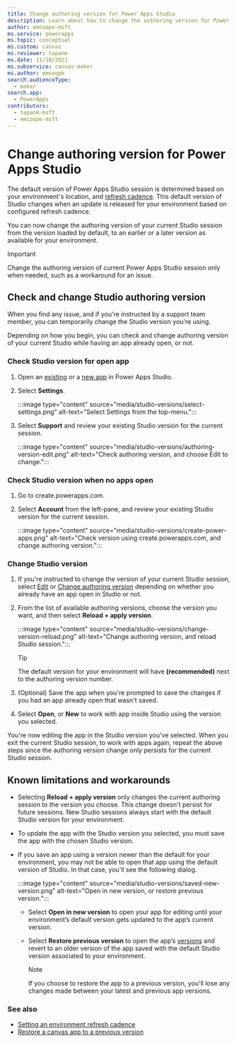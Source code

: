 ```yaml
---
title: Change authoring version for Power Apps Studio
description: Learn about how to change the authoring version for Power Apps Studio.
author: emcoope-msft
ms.service: powerapps
ms.topic: conceptual
ms.custom: canvas
ms.reviewer: tapanm
ms.date: 11/10/2021
ms.subservice: canvas-maker
ms.author: emcoope
search.audienceType: 
  - maker
search.app: 
  - PowerApps
contributors:
  - tapanm-msft
  - emcoope-msft
---
```


# Change authoring version for Power Apps Studio

The default version of Power Apps Studio session is determined based on your environment's location, and [refresh cadence](/power-platform/admin/create-environment#setting-an-environment-refresh-cadence). This default version of Studio changes when an update is released for your environment based on configured refresh cadence.

You can now change the authoring version of your current Studio session from the version loaded by default, to an earlier or a later version as available for your environment.

> [!IMPORTANT]
> Change the authoring version of current Power Apps Studio session only when needed, such as a workaround for an issue.

## Check and change Studio authoring version

When you find any issue, and if you're instructed by a support team member, you can temporarily change the Studio version you're using.

Depending on how you begin, you can check and change authoring version of your current Studio while having an app already open, or not.

### Check Studio version for open app

1. Open an [existing](edit-app.md) or a [new app](data-platform-create-app.md) in Power Apps Studio.

1. Select **Settings**.

    :::image type="content" source="media/studio-versions/select-settings.png" alt-text="Select Settings from the top-menu.":::

1. Select **Support** and review your existing Studio version for the current session.

    :::image type="content" source="media/studio-versions/authoring-version-edit.png" alt-text="Check authoring version, and choose Edit to change.":::

### Check Studio version when no apps open

1. Go to create.powerapps.com.

1. Select **Account** from the left-pane, and review your existing Studio version for the current session.

    :::image type="content" source="media/studio-versions/create-power-apps.png" alt-text="Check version using create.powerapps.com, and change authoring version.":::

### Change Studio version

1. If you're instructed to change the version of your current Studio session, select [Edit](#check-studio-version-for-open-app) or [Change authoring version](#check-studio-version-when-no-apps-open) depending on whether you already have an app open in Studio or not.

1. From the list of available authoring versions, choose the version you want, and then select **Reload + apply version**.

    :::image type="content" source="media/studio-versions/change-version-reload.png" alt-text="Change authoring version, and reload Studio session.":::

    > [!TIP]
    > The default version for your environment will have **(recommended)** next to the authoring version number.

1. (Optional) Save the app when you're prompted to save the changes if you had an app already open that wasn't saved.

1. Select **Open**, or **New** to work with app inside Studio using the version you selected.

You're now editing the app in the Studio version you've selected. When you exit the current Studio session, to work with apps again, repeat the above steps since the authoring version change only persists for the current Studio session.

## Known limitations and workarounds

- Selecting **Reload + apply version** only changes the current authoring session to the version you choose. This change doesn't persist for future sessions. New Studio sessions always start with the default Studio version for your environment.
- To update the app with the Studio version you selected, you must save the app with the chosen Studio version.
- If you save an app using a version newer than the default for your environment, you may not be able to open that app using the default version of Studio. In that case, you'll see the following dialog.

    :::image type="content" source="media/studio-versions/saved-new-version.png" alt-text="Open in new version, or restore previous version.":::

    - Select **Open in new version** to open your app for editing until your environment’s default
    version gets updated to the app’s current version.

    - Select **Restore previous version** to open the app’s [versions](restore-an-app.md) and revert to an older version of the app saved with the default Studio version associated to your environment.

        > [!NOTE]
        > If you choose to restore the app to a previous version, you'll lose any changes made between your latest and previous app versions.

### See also

- [Setting an environment refresh cadence](/power-platform/admin/create-environment#setting-an-environment-refresh-cadence)
- [Restore a canvas app to a previous version](restore-an-app.md)

